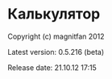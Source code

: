 ﻿Калькулятор
===========
Copyright (c) magnitfan 2012

Latest version: 0.5.216 (beta)

Release date: 21.10.12 17:15